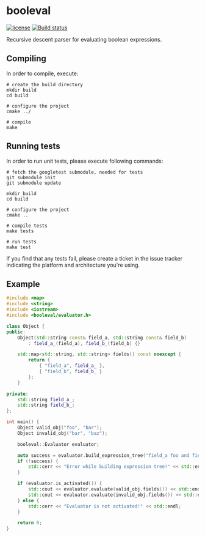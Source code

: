 # booleval

[![license](https://img.shields.io/badge/license-MIT-brightgreen.svg?style=flat)](https://github.com/m-peko/booleval/blob/master/LICENSE) [![Build status](https://ci.appveyor.com/api/projects/status/gusrrn0mn67q2yaj?svg=true)](https://ci.appveyor.com/project/m-peko/booleval)

Recursive descent parser for evaluating boolean expressions.

## Compiling

In order to compile, execute:

```Shell
# create the build directory
mkdir build
cd build

# configure the project
cmake ../

# compile
make
```

## Running tests

In order to run unit tests, please execute following commands:

```Shell
# fetch the googletest submodule, needed for tests
git submodule init
git submodule update

mkdir build
cd build

# configure the project
cmake ..

# compile tests
make tests

# run tests
make test
```

If you find that any tests fail, please create a ticket in the
issue tracker indicating the platform and architecture you're using.

## Example

```c++
#include <map>
#include <string>
#include <iostream>
#include <booleval/evaluator.h>

class Object {
public:
    Object(std::string const& field_a, std::string const& field_b)
        : field_a_(field_a), field_b_(field_b) {}

    std::map<std::string, std::string> fields() const noexcept {
        return {
            { "field_a", field_a_ },
            { "field_b", field_b_ }
        };
    }

private:
    std::string field_a_;
    std::string field_b_;
};

int main() {
    Object valid_obj("foo", "bar");
    Object invalid_obj("bar", "baz");

    booleval::Evaluator evaluator;

    auto success = evaluator.build_expression_tree("field_a foo and field_b bar");
    if (!success) {
        std::cerr << "Error while building expression tree!" << std::endl;
    }

    if (evaluator.is_activated()) {
        std::cout << evaluator.evaluate(valid_obj.fields()) << std::endl;   // 1
        std::cout << evaluator.evaluate(invalid_obj.fields()) << std::endl; // 0
    } else {
        std::cerr << "Evaluator is not activated!" << std::endl;
    }

    return 0;
}

```
